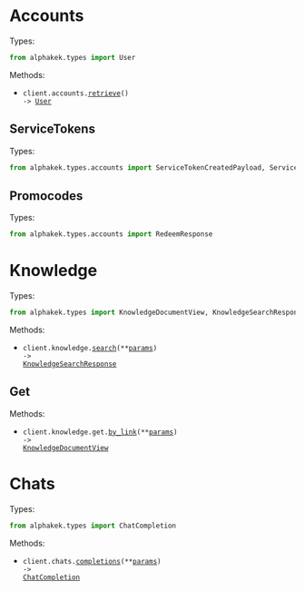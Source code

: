 # Accounts

Types:

```python
from alphakek.types import User
```

Methods:

- <code title="get /account">client.accounts.<a href="./src/alphakek/resources/accounts/accounts.py">retrieve</a>() -> <a href="./src/alphakek/types/user.py">User</a></code>

## ServiceTokens

Types:

```python
from alphakek.types.accounts import ServiceTokenCreatedPayload, ServiceTokenList
```

## Promocodes

Types:

```python
from alphakek.types.accounts import RedeemResponse
```

# Knowledge

Types:

```python
from alphakek.types import KnowledgeDocumentView, KnowledgeSearchResponse
```

Methods:

- <code title="post /knowledge/search">client.knowledge.<a href="./src/alphakek/resources/knowledge/knowledge.py">search</a>(\*\*<a href="src/alphakek/types/knowledge_search_params.py">params</a>) -> <a href="./src/alphakek/types/knowledge_search_response.py">KnowledgeSearchResponse</a></code>

## Get

Methods:

- <code title="get /knowledge/get/by_link">client.knowledge.get.<a href="./src/alphakek/resources/knowledge/get.py">by_link</a>(\*\*<a href="src/alphakek/types/knowledge/get_by_link_params.py">params</a>) -> <a href="./src/alphakek/types/knowledge_document_view.py">KnowledgeDocumentView</a></code>

# Chats

Types:

```python
from alphakek.types import ChatCompletion
```

Methods:

- <code title="post /v1/chat/completions">client.chats.<a href="./src/alphakek/resources/chats.py">completions</a>(\*\*<a href="src/alphakek/types/chat_completions_params.py">params</a>) -> <a href="./src/alphakek/types/chat_completion.py">ChatCompletion</a></code>
